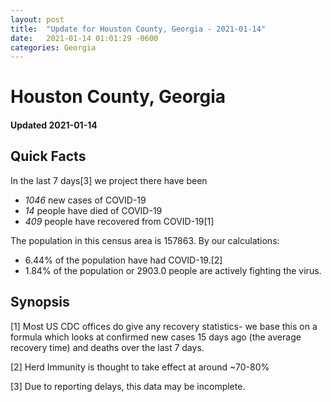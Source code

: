 ```yaml
---
layout: post
title:  "Update for Houston County, Georgia - 2021-01-14"
date:   2021-01-14 01:01:29 -0600
categories: Georgia
---
```


# Houston County, Georgia
#### Updated 2021-01-14

## Quick Facts

In the last 7 days[3] we project there have been
- *1046* new cases of COVID-19
- *14* people have died of COVID-19
- *409* people have recovered from COVID-19[1]

The population in this census area is 157863. By our calculations:
- 6.44% of the population have had COVID-19.[2]
- 1.84% of the population or 2903.0 people are actively fighting the virus.

## Synopsis




[1] Most US CDC offices do give any recovery statistics- we base this on a formula which looks at confirmed new cases
15 days ago (the average recovery time) and deaths over the last 7 days.

[2] Herd Immunity is thought to take effect at around ~70-80%

[3] Due to reporting delays, this data may be incomplete.
 
    